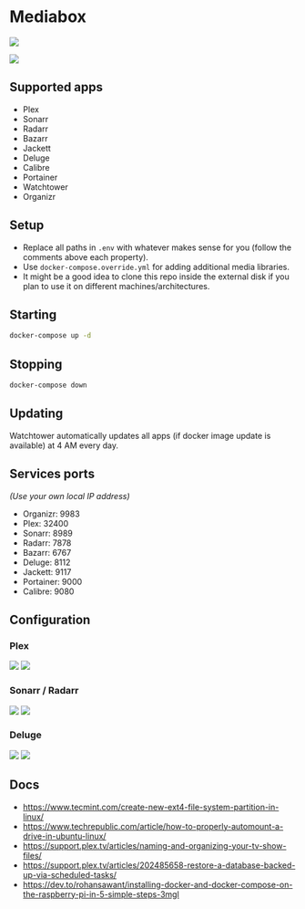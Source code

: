 # Mediabox

![](https://github.com/cristianmiranda/mediabox/workflows/Multimedia%20Stack%20Deployment/badge.svg)

![](https://i.imgur.com/NHvoGC1.jpg)

## Supported apps
* Plex
* Sonarr
* Radarr
* Bazarr
* Jackett
* Deluge
* Calibre
* Portainer
* Watchtower
* Organizr

## Setup
* Replace all paths in `.env` with whatever makes sense for you (follow the comments above each property).
* Use `docker-compose.override.yml` for adding additional media libraries.
* It might be a good idea to clone this repo inside the external disk if you plan to use it on different machines/architectures.

## Starting
```bash
docker-compose up -d
```

## Stopping
```bash
docker-compose down
```

## Updating
Watchtower automatically updates all apps (if docker image update is available) at 4 AM every day.

## Services ports
_(Use your own local IP address)_

* Organizr: 9983
* Plex: 32400
* Sonarr: 8989
* Radarr: 7878
* Bazarr: 6767
* Deluge: 8112
* Jackett: 9117
* Portainer: 9000
* Calibre: 9080

## Configuration
### Plex
![](https://imgur.com/tTZM8Xr.png)
![](https://imgur.com/24rtdJv.png)

### Sonarr / Radarr
![](https://imgur.com/DpIkOwh.png)
![](https://imgur.com/3Urh1mb.png)

### Deluge
![](https://i.imgur.com/iymyOIM.png)
![](https://i.imgur.com/LCyPZrW.png)

## Docs
* https://www.tecmint.com/create-new-ext4-file-system-partition-in-linux/
* https://www.techrepublic.com/article/how-to-properly-automount-a-drive-in-ubuntu-linux/
* https://support.plex.tv/articles/naming-and-organizing-your-tv-show-files/
* https://support.plex.tv/articles/202485658-restore-a-database-backed-up-via-scheduled-tasks/
* https://dev.to/rohansawant/installing-docker-and-docker-compose-on-the-raspberry-pi-in-5-simple-steps-3mgl

